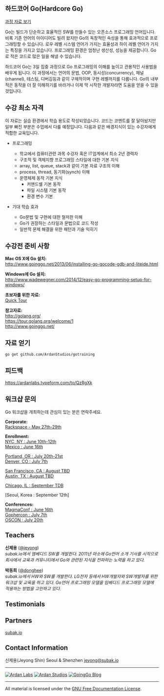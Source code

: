 ## 하드코어 Go(Hardcore Go)
[과정 자료 보기](00-slides/readme.md)

Go는 빌드가 단순하고 효율적인 SW를 만들수 있는 오픈소스 프로그래밍 언어입니다. 비록 기존 언어의 아이디어도 빌려 왔지만 Go의 독창적인 속성을 통해 효과적으로 프로그래밍할 수 있습니다. 로우 레벨 시스템 언어가 가지는 효율성과 하이 레벨 언어가 가지는 특징을 가지고 있습니다. 프로그래밍 환경은 엄청난 생산성, 성능을 제공합니다. Go로 적은 코드로 많은 일을 해낼 수 있습니다.


하드코어 Go는 3일 집중 과정으로 Go 프로그래밍의 이해를 높이고 관용적인 사용법을 배우게 됩니다. 이 과정에서는 언어의 문법, OOP, 동시성(concurrency), 채널(channel), 테스팅, 디버깅등과 같이 구체적이며 구현 레벨까지를 다룹니다.  Go의 내부적은 동작을 더 잘 이해하기를 바라거나 이제 막 시작한 개발자라면 도움을 얻을 수 있을 것입니다.

## 수강 최소 자격

이 자료는 실습 환경에서 학습 용도로 작성되었습니다. 코드는 코멘트를 잘 달아놨지만 일부 빠진 부분은 수업에서 다룰 예정입니다. 다음과 같은 배경지식이 있는 수강자에게 적합한 교육입니다.

* 프로그래밍
	* 학교에서 컴퓨터관련 과목 수강자 혹은 IT업계에서 최소 2년 경력자
	* 구조적 및 객체지향 프로그래밍 스타일에 대한 기본 지식
	* array, list, queue, stack과 같이 기본 자료 구조의 이해
	* process, thread, 동기화(synch) 이해 
	* 운영체제 동작 기본 지식 
    	* 커맨드쉘 기본 동작
    	* 파일 시스템 기본 동작
    	* 환경 변수 기본

* 기대 학습 효과
	* Go문법 및 구현에 대한 철저한 이해
	* Go가 권장하는 스타일과 문법으로 코드 작성
	* 일반적 문제 해결을 위한 패턴과 기술 익히기

## 수강전 준비 사항

**Mac OS X에 Go 설치:**  
http://www.goinggo.net/2013/06/installing-go-gocode-gdb-and-liteide.html

**Windows에 Go 설치:**  
http://www.wadewegner.com/2014/12/easy-go-programming-setup-for-windows/

**초보자를 위한 자료:**  
[Quick Tour](00-slides/quick_tour)

**참고자료:**  
http://golang.org/  
https://tour.golang.org/welcome/1  
http://www.goinggo.net/

## 자료 얻기

    go get github.com/ArdanStudios/gotraining

## 피드백

https://ardanlabs.typeform.com/to/QzRgXk

## 워크샵 문의

Go 워크샵을 개최하는데 관심이 있는 분은 연락주세요.

**Corporate:**  
[Rackspace - May 27th-29th](http://www.racespace.com/)

**Enrollment:**  
[NYC, NY : June 10th-12th](https://www.eventbrite.com/e/go-programming-bootcamp-tour-nyc-june-tickets-14946227569)  
[Mexico : June 16th](http://magmaconf.com/)  

[Portland, OR : July 20th-21st](http://www.oscon.com/open-source-2015/public/schedule/detail/42635)  
[Denver, CO : July 7th](https://ti.to/gophercon/gophercon-2015)  

[San Francisco, CA : August TBD]()  
[Austin, TX : August TBD](https://www.eventbrite.com/e/go-programming-bootcamp-tour-austin-august-exact-dates-tbd-tickets-15559615228)  

[Chicago, IL : September TDB](https://www.eventbrite.com/e/go-programming-bootcamp-tour-chicago-september-exact-dates-tbd-tickets-15559453745)

[Seoul, Korea : September 12th]

**Conferences:**  
[MagmaConf : June 16th](http://magmaconf.com/)  
[Gophercon : July 7th](http://gophercon.com/)  
[OSCON : July 20th](http://www.oscon.com/open-source-2015/public/schedule/detail/42635)  

## Teachers

**신제용** ([@jeyong](https://twitter.com/jeyong))  
_subak.io에서 엠베디드 SW를 개발한다. 2011년 마소에 Go언어 소개 기사를 시작으로 회사에서 교육과 커뮤니티에서 Go와 관련된 지식을 전파하는 노력을 하고 있다._

**박동희** ([@donghee](https://twitter.com/donghee))  
_subak.io에서 HW와 SW를 개발한다. LG전자 등에서 HW개발자와 SW개발자를 위한 워크샵 및 교육을 하고 있다. Go언어 프로그래밍 모델을 임베디드 프로그래밍 모델에 적용하는 방법을 고민하고 있다._

## Testimonials


## Partners

[subak.io](http://subak.io)

## Contact Information

신제용(Jeyong Shin)
Seoul & Shenzhen
jeyong@subak.io

___
[![Ardan Labs](00-slides/images/ggt_logo.png)](http://www.ardanlabs.com)
[![Ardan Studios](00-slides/images/ardan_logo.png)](http://www.ardanstudios.com)
[![GoingGo Blog](00-slides/images/ggb_logo.png)](http://www.goinggo.net)
___
All material is licensed under the [GNU Free Documentation License](https://github.com/ArdanStudios/gotraining/blob/master/LICENSE).
